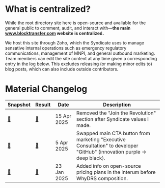 # What is centralized?

While the root directory site here is open-source and avaliable for the general public to comment, audit, and interact with&mdash;**the main www.blocktransfer.com website is centralized.**

We host this site through Zoho, which the Syndicate uses to manage sensative internal operations such as emergency regulatory communications, management of MNPI, and general outbound marketing. Team members can edit the site content at any time given a corresponding entry in the log below. This excludes releasing (or making minor edits to) blog posts, which can also include outside contributors.


# Material Changelog

| Snapshot | Result | Date | Description |
|----------|--------|------|-------------|
| [🏺](https://web.archive.org/web/20250409185904/https://www.blocktransfer.com/about/values) | [🚀](https://web.archive.org/web/20250416003930/https://www.blocktransfer.com/about/values) | 15 Apr 2025 | Removed the "Join the Revolution" section after Syndicate values I made. |
| [🏺](https://web.archive.org/web/20250328084057/https://blocktransfer.com) | [🚀](https://web.archive.org/web/20250407215459/https://blocktransfer.com) | 5 Apr 2025 | Swapped main CTA button from marketing "Executive Consultation" to developer "GitHub" (innovation purple → deep black).|
| [🏺](https://web.archive.org/web/20241210200700/https://www.blocktransfer.com/issuers/plans) | [🚀](https://web.archive.org/web/20250209131156/https://www.blocktransfer.com/issuers/plans) | 23 Jan 2025 | Added info on open-source pricing plans in the interum before WhyDRS composition. |
